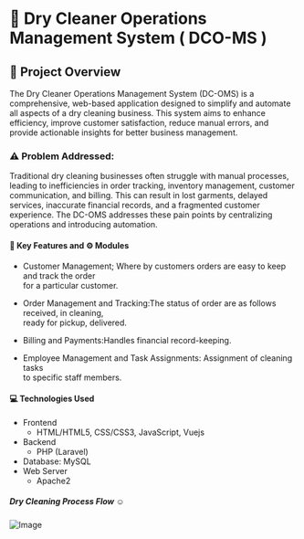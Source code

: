 #  :open_file_folder: Dry Cleaner Operations Management System ( DCO-MS )


 ##  :pushpin: Project Overview
The Dry Cleaner Operations Management System (DC-OMS) is a
comprehensive, web-based application designed to simplify and automate
all aspects of a dry cleaning business. This system aims to enhance
efficiency, improve customer satisfaction, reduce manual errors, and
provide actionable insights for better business management.

###  :warning: Problem Addressed:
Traditional dry cleaning businesses often struggle with manual
processes, leading to inefficiencies in order tracking, inventory
management, customer communication, and billing. This can result in
lost garments, delayed services, inaccurate financial records, and a
fragmented customer experience. The DC-OMS addresses these pain points
by centralizing operations and introducing automation.

#### :key: Key Features and :gear: Modules

- Customer Management; Where by customers orders are easy to keep and track the order <br>for a particular customer.

- Order Management and Tracking:The status of order are as follows received, in cleaning,<br> ready for pickup, delivered.

- Billing and Payments:Handles financial record-keeping.

- Employee Management and Task Assignments: Assignment of cleaning tasks<br> to specific staff members.


#### :computer: Technologies Used
  - Frontend
    - HTML/HTML5, CSS/CSS3, JavaScript, Vuejs
  - Backend
    - PHP (Laravel)
  - Database: MySQL
  - Web Server
    - Apache2


#####  Dry Cleaning Process Flow :relaxed:

![Image](https://github.com/user-attachments/assets/279790ce-cb19-4971-9634-ae503fe2aa57)




